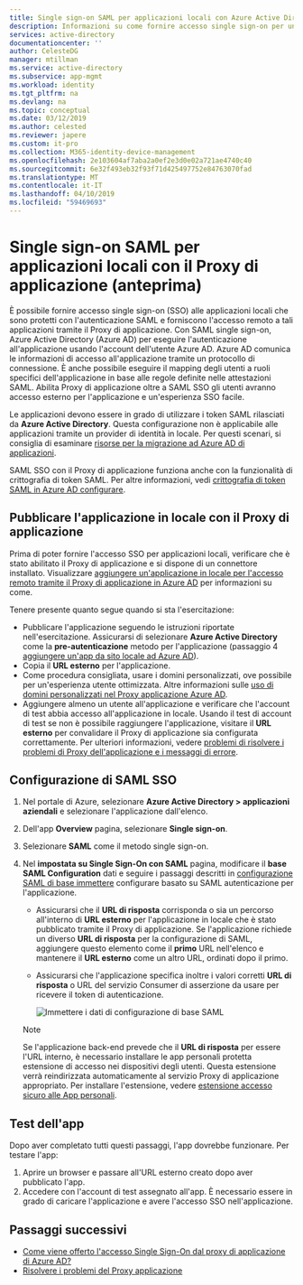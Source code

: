 ```yaml
---
title: Single sign-on SAML per applicazioni locali con Azure Active Directory Application Proxy (anteprima) | Microsoft Docs
description: Informazioni su come fornire accesso single sign-on per un'istanza locale applicazioni pubblicate tramite il Proxy di applicazione che sono protetti con l'autenticazione SAML.
services: active-directory
documentationcenter: ''
author: CelesteDG
manager: mtillman
ms.service: active-directory
ms.subservice: app-mgmt
ms.workload: identity
ms.tgt_pltfrm: na
ms.devlang: na
ms.topic: conceptual
ms.date: 03/12/2019
ms.author: celested
ms.reviewer: japere
ms.custom: it-pro
ms.collection: M365-identity-device-management
ms.openlocfilehash: 2e103604af7aba2a0ef2e3d0e02a721ae4740c40
ms.sourcegitcommit: 6e32f493eb32f93f71d425497752e84763070fad
ms.translationtype: MT
ms.contentlocale: it-IT
ms.lasthandoff: 04/10/2019
ms.locfileid: "59469693"
---
```

# <a name="saml-single-sign-on-for-on-premises-applications-with-application-proxy-preview"></a>Single sign-on SAML per applicazioni locali con il Proxy di applicazione (anteprima)

È possibile fornire accesso single sign-on (SSO) alle applicazioni locali che sono protetti con l'autenticazione SAML e forniscono l'accesso remoto a tali applicazioni tramite il Proxy di applicazione. Con SAML single sign-on, Azure Active Directory (Azure AD) per eseguire l'autenticazione all'applicazione usando l'account dell'utente Azure AD. Azure AD comunica le informazioni di accesso all'applicazione tramite un protocollo di connessione. È anche possibile eseguire il mapping degli utenti a ruoli specifici dell'applicazione in base alle regole definite nelle attestazioni SAML. Abilita Proxy di applicazione oltre a SAML SSO gli utenti avranno accesso esterno per l'applicazione e un'esperienza SSO facile.

Le applicazioni devono essere in grado di utilizzare i token SAML rilasciati da **Azure Active Directory**. Questa configurazione non è applicabile alle applicazioni tramite un provider di identità in locale. Per questi scenari, si consiglia di esaminare [risorse per la migrazione ad Azure AD di applicazioni](migration-resources.md).

SAML SSO con il Proxy di applicazione funziona anche con la funzionalità di crittografia di token SAML. Per altre informazioni, vedi [crittografia di token SAML in Azure AD configurare](howto-saml-token-encryption.md).

## <a name="publish-the-on-premises-application-with-application-proxy"></a>Pubblicare l'applicazione in locale con il Proxy di applicazione

Prima di poter fornire l'accesso SSO per applicazioni locali, verificare che è stato abilitato il Proxy di applicazione e si dispone di un connettore installato. Visualizzare [aggiungere un'applicazione in locale per l'accesso remoto tramite il Proxy di applicazione in Azure AD](application-proxy-add-on-premises-application.md) per informazioni su come.

Tenere presente quanto segue quando si sta l'esercitazione:

* Pubblicare l'applicazione seguendo le istruzioni riportate nell'esercitazione. Assicurarsi di selezionare **Azure Active Directory** come la **pre-autenticazione** metodo per l'applicazione (passaggio 4 [aggiungere un'app da sito locale ad Azure AD](application-proxy-add-on-premises-application.md#add-an-on-premises-app-to-azure-ad
)).
* Copia il **URL esterno** per l'applicazione.
* Come procedura consigliata, usare i domini personalizzati, ove possibile per un'esperienza utente ottimizzata. Altre informazioni sulle [uso di domini personalizzati nel Proxy applicazione Azure AD](application-proxy-configure-custom-domain.md).
* Aggiungere almeno un utente all'applicazione e verificare che l'account di test abbia accesso all'applicazione in locale. Usando il test di account di test se non è possibile raggiungere l'applicazione, visitare il **URL esterno** per convalidare il Proxy di applicazione sia configurata correttamente. Per ulteriori informazioni, vedere [problemi di risolvere i problemi di Proxy dell'applicazione e i messaggi di errore](application-proxy-troubleshoot.md).

## <a name="set-up-saml-sso"></a>Configurazione di SAML SSO

1. Nel portale di Azure, selezionare **Azure Active Directory > applicazioni aziendali** e selezionare l'applicazione dall'elenco.
1. Dell'app **Overview** pagina, selezionare **Single sign-on**.
1. Selezionare **SAML** come il metodo single sign-on.
1. Nel **impostata su Single Sign-On con SAML** pagina, modificare il **base SAML Configuration** dati e seguire i passaggi descritti in [configurazione SAML di base immettere](configure-single-sign-on-non-gallery-applications.md#saml-based-single-sign-on) configurare basato su SAML autenticazione per l'applicazione.

   * Assicurarsi che il **URL di risposta** corrisponda o sia un percorso all'interno di **URL esterno** per l'applicazione in locale che è stato pubblicato tramite il Proxy di applicazione. Se l'applicazione richiede un diverso **URL di risposta** per la configurazione di SAML, aggiungere questo elemento come il **primo** URL nell'elenco e mantenere il **URL esterno** come un altro URL, ordinati dopo il primo.
   * Assicurarsi che l'applicazione specifica inoltre i valori corretti **URL di risposta** o URL del servizio Consumer di asserzione da usare per ricevere il token di autenticazione.

     ![Immettere i dati di configurazione di base SAML](./media/application-proxy-configure-single-sign-on-on-premises-apps/basic-saml-configuration.png)

    > [!NOTE]
    > Se l'applicazione back-end prevede che il **URL di risposta** per essere l'URL interno, è necessario installare le app personali protetta estensione di accesso nei dispositivi degli utenti. Questa estensione verrà reindirizzata automaticamente al servizio Proxy di applicazione appropriato. Per installare l'estensione, vedere [estensione accesso sicuro alle App personali](../user-help/my-apps-portal-end-user-access.md#download-and-install-the-my-apps-secure-sign-in-extension).

## <a name="test-your-app"></a>Test dell'app

Dopo aver completato tutti questi passaggi, l'app dovrebbe funzionare. Per testare l'app:

1. Aprire un browser e passare all'URL esterno creato dopo aver pubblicato l'app. 
1. Accedere con l'account di test assegnato all'app. È necessario essere in grado di caricare l'applicazione e avere l'accesso SSO nell'applicazione.

## <a name="next-steps"></a>Passaggi successivi

- [Come viene offerto l'accesso Single Sign-On dal proxy di applicazione di Azure AD?](application-proxy-single-sign-on.md)
- [Risolvere i problemi del Proxy applicazione](application-proxy-troubleshoot.md)
